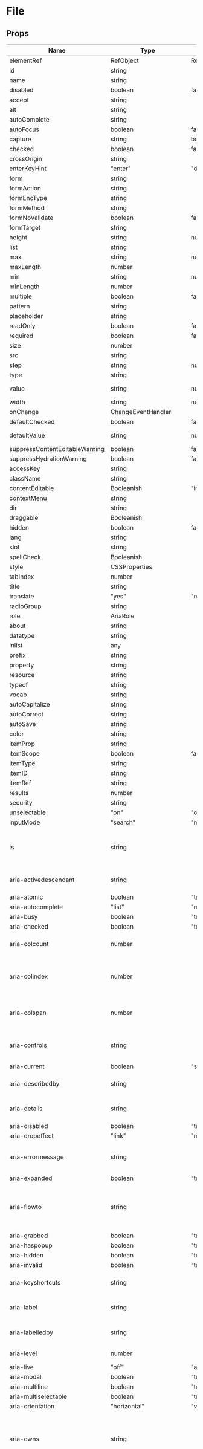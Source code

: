 # File

## Props
| Name                           | Type                                                                                                                                                              | Default                             | Required | Description                                                                                                                                                                                                                               |
| ------------------------------ | ----------------------------------------------------------------------------------------------------------------------------------------------------------------- | ----------------------------------- | -------- | ----------------------------------------------------------------------------------------------------------------------------------------------------------------------------------------------------------------------------------------- |
| elementRef                     | RefObject<HTMLInputElement>                                                                                                                                       | React.createRef<HTMLInputElement>() | false    |                                                                                                                                                                                                                                           |
| id                             | string                                                                                                                                                            |                                     | true     |                                                                                                                                                                                                                                           |
| name                           | string                                                                                                                                                            |                                     | true     |                                                                                                                                                                                                                                           |
| disabled                       | boolean                                                                                                                                                           | false                               | false    |                                                                                                                                                                                                                                           |
| accept                         | string                                                                                                                                                            |                                     | false    |                                                                                                                                                                                                                                           |
| alt                            | string                                                                                                                                                            |                                     | false    |                                                                                                                                                                                                                                           |
| autoComplete                   | string                                                                                                                                                            |                                     | false    |                                                                                                                                                                                                                                           |
| autoFocus                      | boolean                                                                                                                                                           | false                               | false    |                                                                                                                                                                                                                                           |
| capture                        | string | boolean                                                                                                                                                  |                                     | false    |                                                                                                                                                                                                                                           |
| checked                        | boolean                                                                                                                                                           | false                               | false    |                                                                                                                                                                                                                                           |
| crossOrigin                    | string                                                                                                                                                            |                                     | false    |                                                                                                                                                                                                                                           |
| enterKeyHint                   | "enter" | "done" | "go" | "next" | "previous" | "search" | "send"                                                                                                 |                                     | false    |                                                                                                                                                                                                                                           |
| form                           | string                                                                                                                                                            |                                     | false    |                                                                                                                                                                                                                                           |
| formAction                     | string                                                                                                                                                            |                                     | false    |                                                                                                                                                                                                                                           |
| formEncType                    | string                                                                                                                                                            |                                     | false    |                                                                                                                                                                                                                                           |
| formMethod                     | string                                                                                                                                                            |                                     | false    |                                                                                                                                                                                                                                           |
| formNoValidate                 | boolean                                                                                                                                                           | false                               | false    |                                                                                                                                                                                                                                           |
| formTarget                     | string                                                                                                                                                            |                                     | false    |                                                                                                                                                                                                                                           |
| height                         | string | number                                                                                                                                                   |                                     | false    |                                                                                                                                                                                                                                           |
| list                           | string                                                                                                                                                            |                                     | false    |                                                                                                                                                                                                                                           |
| max                            | string | number                                                                                                                                                   |                                     | false    |                                                                                                                                                                                                                                           |
| maxLength                      | number                                                                                                                                                            |                                     | false    |                                                                                                                                                                                                                                           |
| min                            | string | number                                                                                                                                                   |                                     | false    |                                                                                                                                                                                                                                           |
| minLength                      | number                                                                                                                                                            |                                     | false    |                                                                                                                                                                                                                                           |
| multiple                       | boolean                                                                                                                                                           | false                               | false    |                                                                                                                                                                                                                                           |
| pattern                        | string                                                                                                                                                            |                                     | false    |                                                                                                                                                                                                                                           |
| placeholder                    | string                                                                                                                                                            |                                     | false    |                                                                                                                                                                                                                                           |
| readOnly                       | boolean                                                                                                                                                           | false                               | false    |                                                                                                                                                                                                                                           |
| required                       | boolean                                                                                                                                                           | false                               | false    |                                                                                                                                                                                                                                           |
| size                           | number                                                                                                                                                            |                                     | false    |                                                                                                                                                                                                                                           |
| src                            | string                                                                                                                                                            |                                     | false    |                                                                                                                                                                                                                                           |
| step                           | string | number                                                                                                                                                   |                                     | false    |                                                                                                                                                                                                                                           |
| type                           | string                                                                                                                                                            |                                     | false    |                                                                                                                                                                                                                                           |
| value                          | string | number | readonly string[]                                                                                                                               |                                     | false    |                                                                                                                                                                                                                                           |
| width                          | string | number                                                                                                                                                   |                                     | false    |                                                                                                                                                                                                                                           |
| onChange                       | ChangeEventHandler<HTMLInputElement>                                                                                                                              |                                     | false    |                                                                                                                                                                                                                                           |
| defaultChecked                 | boolean                                                                                                                                                           | false                               | false    |                                                                                                                                                                                                                                           |
| defaultValue                   | string | number | readonly string[]                                                                                                                               |                                     | false    |                                                                                                                                                                                                                                           |
| suppressContentEditableWarning | boolean                                                                                                                                                           | false                               | false    |                                                                                                                                                                                                                                           |
| suppressHydrationWarning       | boolean                                                                                                                                                           | false                               | false    |                                                                                                                                                                                                                                           |
| accessKey                      | string                                                                                                                                                            |                                     | false    |                                                                                                                                                                                                                                           |
| className                      | string                                                                                                                                                            |                                     | false    |                                                                                                                                                                                                                                           |
| contentEditable                | Booleanish | "inherit"                                                                                                                                            |                                     | false    |                                                                                                                                                                                                                                           |
| contextMenu                    | string                                                                                                                                                            |                                     | false    |                                                                                                                                                                                                                                           |
| dir                            | string                                                                                                                                                            |                                     | false    |                                                                                                                                                                                                                                           |
| draggable                      | Booleanish                                                                                                                                                        |                                     | false    |                                                                                                                                                                                                                                           |
| hidden                         | boolean                                                                                                                                                           | false                               | false    |                                                                                                                                                                                                                                           |
| lang                           | string                                                                                                                                                            |                                     | false    |                                                                                                                                                                                                                                           |
| slot                           | string                                                                                                                                                            |                                     | false    |                                                                                                                                                                                                                                           |
| spellCheck                     | Booleanish                                                                                                                                                        |                                     | false    |                                                                                                                                                                                                                                           |
| style                          | CSSProperties                                                                                                                                                     |                                     | false    |                                                                                                                                                                                                                                           |
| tabIndex                       | number                                                                                                                                                            |                                     | false    |                                                                                                                                                                                                                                           |
| title                          | string                                                                                                                                                            |                                     | false    |                                                                                                                                                                                                                                           |
| translate                      | "yes" | "no"                                                                                                                                                      |                                     | false    |                                                                                                                                                                                                                                           |
| radioGroup                     | string                                                                                                                                                            |                                     | false    |                                                                                                                                                                                                                                           |
| role                           | AriaRole                                                                                                                                                          |                                     | false    |                                                                                                                                                                                                                                           |
| about                          | string                                                                                                                                                            |                                     | false    |                                                                                                                                                                                                                                           |
| datatype                       | string                                                                                                                                                            |                                     | false    |                                                                                                                                                                                                                                           |
| inlist                         | any                                                                                                                                                               |                                     | false    |                                                                                                                                                                                                                                           |
| prefix                         | string                                                                                                                                                            |                                     | false    |                                                                                                                                                                                                                                           |
| property                       | string                                                                                                                                                            |                                     | false    |                                                                                                                                                                                                                                           |
| resource                       | string                                                                                                                                                            |                                     | false    |                                                                                                                                                                                                                                           |
| typeof                         | string                                                                                                                                                            |                                     | false    |                                                                                                                                                                                                                                           |
| vocab                          | string                                                                                                                                                            |                                     | false    |                                                                                                                                                                                                                                           |
| autoCapitalize                 | string                                                                                                                                                            |                                     | false    |                                                                                                                                                                                                                                           |
| autoCorrect                    | string                                                                                                                                                            |                                     | false    |                                                                                                                                                                                                                                           |
| autoSave                       | string                                                                                                                                                            |                                     | false    |                                                                                                                                                                                                                                           |
| color                          | string                                                                                                                                                            |                                     | false    |                                                                                                                                                                                                                                           |
| itemProp                       | string                                                                                                                                                            |                                     | false    |                                                                                                                                                                                                                                           |
| itemScope                      | boolean                                                                                                                                                           | false                               | false    |                                                                                                                                                                                                                                           |
| itemType                       | string                                                                                                                                                            |                                     | false    |                                                                                                                                                                                                                                           |
| itemID                         | string                                                                                                                                                            |                                     | false    |                                                                                                                                                                                                                                           |
| itemRef                        | string                                                                                                                                                            |                                     | false    |                                                                                                                                                                                                                                           |
| results                        | number                                                                                                                                                            |                                     | false    |                                                                                                                                                                                                                                           |
| security                       | string                                                                                                                                                            |                                     | false    |                                                                                                                                                                                                                                           |
| unselectable                   | "on" | "off"                                                                                                                                                      |                                     | false    |                                                                                                                                                                                                                                           |
| inputMode                      | "search" | "none" | "text" | "tel" | "url" | "email" | "numeric" | "decimal"                                                                                      |                                     | false    | Hints at the type of data that might be entered by the user while editing the element or its contents<br>@see https://html.spec.whatwg.org/multipage/interaction.html#input-modalities:-the-inputmode-attribute                           |
| is                             | string                                                                                                                                                            |                                     | false    | Specify that a standard HTML element should behave like a defined custom built-in element<br>@see https://html.spec.whatwg.org/multipage/custom-elements.html#attr-is                                                                     |
| aria-activedescendant          | string                                                                                                                                                            |                                     | false    | Identifies the currently active element when DOM focus is on a composite widget, textbox, group, or application.                                                                                                                          |
| aria-atomic                    | boolean | "true" | "false"                                                                                                                                        |                                     | false    | Indicates whether assistive technologies will present all, or only parts of, the changed region based on the change notifications defined by the aria-relevant attribute.                                                                 |
| aria-autocomplete              | "list" | "none" | "inline" | "both"                                                                                                                               |                                     | false    | Indicates whether inputting text could trigger display of one or more predictions of the user's intended value for an input and specifies how predictions would be<br>presented if they are made.                                         |
| aria-busy                      | boolean | "true" | "false"                                                                                                                                        |                                     | false    | Indicates an element is being modified and that assistive technologies MAY want to wait until the modifications are complete before exposing them to the user.                                                                            |
| aria-checked                   | boolean | "true" | "false" | "mixed"                                                                                                                              |                                     | false    | Indicates the current "checked" state of checkboxes, radio buttons, and other widgets.<br>@see aria-pressed<br>@see aria-selected.                                                                                                        |
| aria-colcount                  | number                                                                                                                                                            |                                     | false    | Defines the total number of columns in a table, grid, or treegrid.<br>@see aria-colindex.                                                                                                                                                 |
| aria-colindex                  | number                                                                                                                                                            |                                     | false    | Defines an element's column index or position with respect to the total number of columns within a table, grid, or treegrid.<br>@see aria-colcount<br>@see aria-colspan.                                                                  |
| aria-colspan                   | number                                                                                                                                                            |                                     | false    | Defines the number of columns spanned by a cell or gridcell within a table, grid, or treegrid.<br>@see aria-colindex<br>@see aria-rowspan.                                                                                                |
| aria-controls                  | string                                                                                                                                                            |                                     | false    | Identifies the element (or elements) whose contents or presence are controlled by the current element.<br>@see aria-owns.                                                                                                                 |
| aria-current                   | boolean | "step" | "true" | "false" | "page" | "location" | "date" | "time"                                                                                       |                                     | false    | Indicates the element that represents the current item within a container or set of related elements.                                                                                                                                     |
| aria-describedby               | string                                                                                                                                                            |                                     | false    | Identifies the element (or elements) that describes the object.<br>@see aria-labelledby                                                                                                                                                   |
| aria-details                   | string                                                                                                                                                            |                                     | false    | Identifies the element that provides a detailed, extended description for the object.<br>@see aria-describedby.                                                                                                                           |
| aria-disabled                  | boolean | "true" | "false"                                                                                                                                        |                                     | false    | Indicates that the element is perceivable but disabled, so it is not editable or otherwise operable.<br>@see aria-hidden<br>@see aria-readonly.                                                                                           |
| aria-dropeffect                | "link" | "none" | "copy" | "execute" | "move" | "popup"                                                                                                           |                                     | false    | Indicates what functions can be performed when a dragged object is released on the drop target.<br>@deprecated in ARIA 1.1                                                                                                                |
| aria-errormessage              | string                                                                                                                                                            |                                     | false    | Identifies the element that provides an error message for the object.<br>@see aria-invalid<br>@see aria-describedby.                                                                                                                      |
| aria-expanded                  | boolean | "true" | "false"                                                                                                                                        |                                     | false    | Indicates whether the element, or another grouping element it controls, is currently expanded or collapsed.                                                                                                                               |
| aria-flowto                    | string                                                                                                                                                            |                                     | false    | Identifies the next element (or elements) in an alternate reading order of content which, at the user's discretion,<br>allows assistive technology to override the general default of reading in document source order.                   |
| aria-grabbed                   | boolean | "true" | "false"                                                                                                                                        |                                     | false    | Indicates an element's "grabbed" state in a drag-and-drop operation.<br>@deprecated in ARIA 1.1                                                                                                                                           |
| aria-haspopup                  | boolean | "true" | "false" | "dialog" | "grid" | "listbox" | "menu" | "tree"                                                                                      |                                     | false    | Indicates the availability and type of interactive popup element, such as menu or dialog, that can be triggered by an element.                                                                                                            |
| aria-hidden                    | boolean | "true" | "false"                                                                                                                                        |                                     | false    | Indicates whether the element is exposed to an accessibility API.<br>@see aria-disabled.                                                                                                                                                  |
| aria-invalid                   | boolean | "true" | "false" | "grammar" | "spelling"                                                                                                               |                                     | false    | Indicates the entered value does not conform to the format expected by the application.<br>@see aria-errormessage.                                                                                                                        |
| aria-keyshortcuts              | string                                                                                                                                                            |                                     | false    | Indicates keyboard shortcuts that an author has implemented to activate or give focus to an element.                                                                                                                                      |
| aria-label                     | string                                                                                                                                                            |                                     | false    | Defines a string value that labels the current element.<br>@see aria-labelledby.                                                                                                                                                          |
| aria-labelledby                | string                                                                                                                                                            |                                     | false    | Identifies the element (or elements) that labels the current element.<br>@see aria-describedby.                                                                                                                                           |
| aria-level                     | number                                                                                                                                                            |                                     | false    | Defines the hierarchical level of an element within a structure.                                                                                                                                                                          |
| aria-live                      | "off" | "assertive" | "polite"                                                                                                                                    |                                     | false    | Indicates that an element will be updated, and describes the types of updates the user agents, assistive technologies, and user can expect from the live region.                                                                          |
| aria-modal                     | boolean | "true" | "false"                                                                                                                                        |                                     | false    | Indicates whether an element is modal when displayed.                                                                                                                                                                                     |
| aria-multiline                 | boolean | "true" | "false"                                                                                                                                        |                                     | false    | Indicates whether a text box accepts multiple lines of input or only a single line.                                                                                                                                                       |
| aria-multiselectable           | boolean | "true" | "false"                                                                                                                                        |                                     | false    | Indicates that the user may select more than one item from the current selectable descendants.                                                                                                                                            |
| aria-orientation               | "horizontal" | "vertical"                                                                                                                                         |                                     | false    | Indicates whether the element's orientation is horizontal, vertical, or unknown/ambiguous.                                                                                                                                                |
| aria-owns                      | string                                                                                                                                                            |                                     | false    | Identifies an element (or elements) in order to define a visual, functional, or contextual parent/child relationship<br>between DOM elements where the DOM hierarchy cannot be used to represent the relationship.<br>@see aria-controls. |
| aria-placeholder               | string                                                                                                                                                            |                                     | false    | Defines a short hint (a word or short phrase) intended to aid the user with data entry when the control has no value.<br>A hint could be a sample value or a brief description of the expected format.                                    |
| aria-posinset                  | number                                                                                                                                                            |                                     | false    | Defines an element's number or position in the current set of listitems or treeitems. Not required if all elements in the set are present in the DOM.<br>@see aria-setsize.                                                               |
| aria-pressed                   | boolean | "true" | "false" | "mixed"                                                                                                                              |                                     | false    | Indicates the current "pressed" state of toggle buttons.<br>@see aria-checked<br>@see aria-selected.                                                                                                                                      |
| aria-readonly                  | boolean | "true" | "false"                                                                                                                                        |                                     | false    | Indicates that the element is not editable, but is otherwise operable.<br>@see aria-disabled.                                                                                                                                             |
| aria-relevant                  | "text" | "additions" | "additions removals" | "additions text" | "all" | "removals" | "removals additions" | "removals text" | "text additions" | "text removals" |                                     | false    | Indicates what notifications the user agent will trigger when the accessibility tree within a live region is modified.<br>@see aria-atomic.                                                                                               |
| aria-required                  | boolean | "true" | "false"                                                                                                                                        |                                     | false    | Indicates that user input is required on the element before a form may be submitted.                                                                                                                                                      |
| aria-roledescription           | string                                                                                                                                                            |                                     | false    | Defines a human-readable, author-localized description for the role of an element.                                                                                                                                                        |
| aria-rowcount                  | number                                                                                                                                                            |                                     | false    | Defines the total number of rows in a table, grid, or treegrid.<br>@see aria-rowindex.                                                                                                                                                    |
| aria-rowindex                  | number                                                                                                                                                            |                                     | false    | Defines an element's row index or position with respect to the total number of rows within a table, grid, or treegrid.<br>@see aria-rowcount<br>@see aria-rowspan.                                                                        |
| aria-rowspan                   | number                                                                                                                                                            |                                     | false    | Defines the number of rows spanned by a cell or gridcell within a table, grid, or treegrid.<br>@see aria-rowindex<br>@see aria-colspan.                                                                                                   |
| aria-selected                  | boolean | "true" | "false"                                                                                                                                        |                                     | false    | Indicates the current "selected" state of various widgets.<br>@see aria-checked<br>@see aria-pressed.                                                                                                                                     |
| aria-setsize                   | number                                                                                                                                                            |                                     | false    | Defines the number of items in the current set of listitems or treeitems. Not required if all elements in the set are present in the DOM.<br>@see aria-posinset.                                                                          |
| aria-sort                      | "none" | "ascending" | "descending" | "other"                                                                                                                     |                                     | false    | Indicates if items in a table or grid are sorted in ascending or descending order.                                                                                                                                                        |
| aria-valuemax                  | number                                                                                                                                                            |                                     | false    | Defines the maximum allowed value for a range widget.                                                                                                                                                                                     |
| aria-valuemin                  | number                                                                                                                                                            |                                     | false    | Defines the minimum allowed value for a range widget.                                                                                                                                                                                     |
| aria-valuenow                  | number                                                                                                                                                            |                                     | false    | Defines the current value for a range widget.<br>@see aria-valuetext.                                                                                                                                                                     |
| aria-valuetext                 | string                                                                                                                                                            |                                     | false    | Defines the human readable text alternative of aria-valuenow for a range widget.                                                                                                                                                          |
| dangerouslySetInnerHTML        | { __html: string; }                                                                                                                                               |                                     | false    |                                                                                                                                                                                                                                           |
| onCopy                         | ClipboardEventHandler<HTMLInputElement>                                                                                                                           |                                     | false    |                                                                                                                                                                                                                                           |
| onCopyCapture                  | ClipboardEventHandler<HTMLInputElement>                                                                                                                           |                                     | false    |                                                                                                                                                                                                                                           |
| onCut                          | ClipboardEventHandler<HTMLInputElement>                                                                                                                           |                                     | false    |                                                                                                                                                                                                                                           |
| onCutCapture                   | ClipboardEventHandler<HTMLInputElement>                                                                                                                           |                                     | false    |                                                                                                                                                                                                                                           |
| onPaste                        | ClipboardEventHandler<HTMLInputElement>                                                                                                                           |                                     | false    |                                                                                                                                                                                                                                           |
| onPasteCapture                 | ClipboardEventHandler<HTMLInputElement>                                                                                                                           |                                     | false    |                                                                                                                                                                                                                                           |
| onCompositionEnd               | CompositionEventHandler<HTMLInputElement>                                                                                                                         |                                     | false    |                                                                                                                                                                                                                                           |
| onCompositionEndCapture        | CompositionEventHandler<HTMLInputElement>                                                                                                                         |                                     | false    |                                                                                                                                                                                                                                           |
| onCompositionStart             | CompositionEventHandler<HTMLInputElement>                                                                                                                         |                                     | false    |                                                                                                                                                                                                                                           |
| onCompositionStartCapture      | CompositionEventHandler<HTMLInputElement>                                                                                                                         |                                     | false    |                                                                                                                                                                                                                                           |
| onCompositionUpdate            | CompositionEventHandler<HTMLInputElement>                                                                                                                         |                                     | false    |                                                                                                                                                                                                                                           |
| onCompositionUpdateCapture     | CompositionEventHandler<HTMLInputElement>                                                                                                                         |                                     | false    |                                                                                                                                                                                                                                           |
| onFocus                        | FocusEventHandler<HTMLInputElement>                                                                                                                               |                                     | false    |                                                                                                                                                                                                                                           |
| onFocusCapture                 | FocusEventHandler<HTMLInputElement>                                                                                                                               |                                     | false    |                                                                                                                                                                                                                                           |
| onBlur                         | FocusEventHandler<HTMLInputElement>                                                                                                                               |                                     | false    |                                                                                                                                                                                                                                           |
| onBlurCapture                  | FocusEventHandler<HTMLInputElement>                                                                                                                               |                                     | false    |                                                                                                                                                                                                                                           |
| onChangeCapture                | FormEventHandler<HTMLInputElement>                                                                                                                                |                                     | false    |                                                                                                                                                                                                                                           |
| onBeforeInput                  | FormEventHandler<HTMLInputElement>                                                                                                                                |                                     | false    |                                                                                                                                                                                                                                           |
| onBeforeInputCapture           | FormEventHandler<HTMLInputElement>                                                                                                                                |                                     | false    |                                                                                                                                                                                                                                           |
| onInput                        | FormEventHandler<HTMLInputElement>                                                                                                                                |                                     | false    |                                                                                                                                                                                                                                           |
| onInputCapture                 | FormEventHandler<HTMLInputElement>                                                                                                                                |                                     | false    |                                                                                                                                                                                                                                           |
| onReset                        | FormEventHandler<HTMLInputElement>                                                                                                                                |                                     | false    |                                                                                                                                                                                                                                           |
| onResetCapture                 | FormEventHandler<HTMLInputElement>                                                                                                                                |                                     | false    |                                                                                                                                                                                                                                           |
| onSubmit                       | FormEventHandler<HTMLInputElement>                                                                                                                                |                                     | false    |                                                                                                                                                                                                                                           |
| onSubmitCapture                | FormEventHandler<HTMLInputElement>                                                                                                                                |                                     | false    |                                                                                                                                                                                                                                           |
| onInvalid                      | FormEventHandler<HTMLInputElement>                                                                                                                                |                                     | false    |                                                                                                                                                                                                                                           |
| onInvalidCapture               | FormEventHandler<HTMLInputElement>                                                                                                                                |                                     | false    |                                                                                                                                                                                                                                           |
| onLoad                         | ReactEventHandler<HTMLInputElement>                                                                                                                               |                                     | false    |                                                                                                                                                                                                                                           |
| onLoadCapture                  | ReactEventHandler<HTMLInputElement>                                                                                                                               |                                     | false    |                                                                                                                                                                                                                                           |
| onError                        | ReactEventHandler<HTMLInputElement>                                                                                                                               |                                     | false    |                                                                                                                                                                                                                                           |
| onErrorCapture                 | ReactEventHandler<HTMLInputElement>                                                                                                                               |                                     | false    |                                                                                                                                                                                                                                           |
| onKeyDown                      | KeyboardEventHandler<HTMLInputElement>                                                                                                                            |                                     | false    |                                                                                                                                                                                                                                           |
| onKeyDownCapture               | KeyboardEventHandler<HTMLInputElement>                                                                                                                            |                                     | false    |                                                                                                                                                                                                                                           |
| onKeyPress                     | KeyboardEventHandler<HTMLInputElement>                                                                                                                            |                                     | false    |                                                                                                                                                                                                                                           |
| onKeyPressCapture              | KeyboardEventHandler<HTMLInputElement>                                                                                                                            |                                     | false    |                                                                                                                                                                                                                                           |
| onKeyUp                        | KeyboardEventHandler<HTMLInputElement>                                                                                                                            |                                     | false    |                                                                                                                                                                                                                                           |
| onKeyUpCapture                 | KeyboardEventHandler<HTMLInputElement>                                                                                                                            |                                     | false    |                                                                                                                                                                                                                                           |
| onAbort                        | ReactEventHandler<HTMLInputElement>                                                                                                                               |                                     | false    |                                                                                                                                                                                                                                           |
| onAbortCapture                 | ReactEventHandler<HTMLInputElement>                                                                                                                               |                                     | false    |                                                                                                                                                                                                                                           |
| onCanPlay                      | ReactEventHandler<HTMLInputElement>                                                                                                                               |                                     | false    |                                                                                                                                                                                                                                           |
| onCanPlayCapture               | ReactEventHandler<HTMLInputElement>                                                                                                                               |                                     | false    |                                                                                                                                                                                                                                           |
| onCanPlayThrough               | ReactEventHandler<HTMLInputElement>                                                                                                                               |                                     | false    |                                                                                                                                                                                                                                           |
| onCanPlayThroughCapture        | ReactEventHandler<HTMLInputElement>                                                                                                                               |                                     | false    |                                                                                                                                                                                                                                           |
| onDurationChange               | ReactEventHandler<HTMLInputElement>                                                                                                                               |                                     | false    |                                                                                                                                                                                                                                           |
| onDurationChangeCapture        | ReactEventHandler<HTMLInputElement>                                                                                                                               |                                     | false    |                                                                                                                                                                                                                                           |
| onEmptied                      | ReactEventHandler<HTMLInputElement>                                                                                                                               |                                     | false    |                                                                                                                                                                                                                                           |
| onEmptiedCapture               | ReactEventHandler<HTMLInputElement>                                                                                                                               |                                     | false    |                                                                                                                                                                                                                                           |
| onEncrypted                    | ReactEventHandler<HTMLInputElement>                                                                                                                               |                                     | false    |                                                                                                                                                                                                                                           |
| onEncryptedCapture             | ReactEventHandler<HTMLInputElement>                                                                                                                               |                                     | false    |                                                                                                                                                                                                                                           |
| onEnded                        | ReactEventHandler<HTMLInputElement>                                                                                                                               |                                     | false    |                                                                                                                                                                                                                                           |
| onEndedCapture                 | ReactEventHandler<HTMLInputElement>                                                                                                                               |                                     | false    |                                                                                                                                                                                                                                           |
| onLoadedData                   | ReactEventHandler<HTMLInputElement>                                                                                                                               |                                     | false    |                                                                                                                                                                                                                                           |
| onLoadedDataCapture            | ReactEventHandler<HTMLInputElement>                                                                                                                               |                                     | false    |                                                                                                                                                                                                                                           |
| onLoadedMetadata               | ReactEventHandler<HTMLInputElement>                                                                                                                               |                                     | false    |                                                                                                                                                                                                                                           |
| onLoadedMetadataCapture        | ReactEventHandler<HTMLInputElement>                                                                                                                               |                                     | false    |                                                                                                                                                                                                                                           |
| onLoadStart                    | ReactEventHandler<HTMLInputElement>                                                                                                                               |                                     | false    |                                                                                                                                                                                                                                           |
| onLoadStartCapture             | ReactEventHandler<HTMLInputElement>                                                                                                                               |                                     | false    |                                                                                                                                                                                                                                           |
| onPause                        | ReactEventHandler<HTMLInputElement>                                                                                                                               |                                     | false    |                                                                                                                                                                                                                                           |
| onPauseCapture                 | ReactEventHandler<HTMLInputElement>                                                                                                                               |                                     | false    |                                                                                                                                                                                                                                           |
| onPlay                         | ReactEventHandler<HTMLInputElement>                                                                                                                               |                                     | false    |                                                                                                                                                                                                                                           |
| onPlayCapture                  | ReactEventHandler<HTMLInputElement>                                                                                                                               |                                     | false    |                                                                                                                                                                                                                                           |
| onPlaying                      | ReactEventHandler<HTMLInputElement>                                                                                                                               |                                     | false    |                                                                                                                                                                                                                                           |
| onPlayingCapture               | ReactEventHandler<HTMLInputElement>                                                                                                                               |                                     | false    |                                                                                                                                                                                                                                           |
| onProgress                     | ReactEventHandler<HTMLInputElement>                                                                                                                               |                                     | false    |                                                                                                                                                                                                                                           |
| onProgressCapture              | ReactEventHandler<HTMLInputElement>                                                                                                                               |                                     | false    |                                                                                                                                                                                                                                           |
| onRateChange                   | ReactEventHandler<HTMLInputElement>                                                                                                                               |                                     | false    |                                                                                                                                                                                                                                           |
| onRateChangeCapture            | ReactEventHandler<HTMLInputElement>                                                                                                                               |                                     | false    |                                                                                                                                                                                                                                           |
| onSeeked                       | ReactEventHandler<HTMLInputElement>                                                                                                                               |                                     | false    |                                                                                                                                                                                                                                           |
| onSeekedCapture                | ReactEventHandler<HTMLInputElement>                                                                                                                               |                                     | false    |                                                                                                                                                                                                                                           |
| onSeeking                      | ReactEventHandler<HTMLInputElement>                                                                                                                               |                                     | false    |                                                                                                                                                                                                                                           |
| onSeekingCapture               | ReactEventHandler<HTMLInputElement>                                                                                                                               |                                     | false    |                                                                                                                                                                                                                                           |
| onStalled                      | ReactEventHandler<HTMLInputElement>                                                                                                                               |                                     | false    |                                                                                                                                                                                                                                           |
| onStalledCapture               | ReactEventHandler<HTMLInputElement>                                                                                                                               |                                     | false    |                                                                                                                                                                                                                                           |
| onSuspend                      | ReactEventHandler<HTMLInputElement>                                                                                                                               |                                     | false    |                                                                                                                                                                                                                                           |
| onSuspendCapture               | ReactEventHandler<HTMLInputElement>                                                                                                                               |                                     | false    |                                                                                                                                                                                                                                           |
| onTimeUpdate                   | ReactEventHandler<HTMLInputElement>                                                                                                                               |                                     | false    |                                                                                                                                                                                                                                           |
| onTimeUpdateCapture            | ReactEventHandler<HTMLInputElement>                                                                                                                               |                                     | false    |                                                                                                                                                                                                                                           |
| onVolumeChange                 | ReactEventHandler<HTMLInputElement>                                                                                                                               |                                     | false    |                                                                                                                                                                                                                                           |
| onVolumeChangeCapture          | ReactEventHandler<HTMLInputElement>                                                                                                                               |                                     | false    |                                                                                                                                                                                                                                           |
| onWaiting                      | ReactEventHandler<HTMLInputElement>                                                                                                                               |                                     | false    |                                                                                                                                                                                                                                           |
| onWaitingCapture               | ReactEventHandler<HTMLInputElement>                                                                                                                               |                                     | false    |                                                                                                                                                                                                                                           |
| onAuxClick                     | MouseEventHandler<HTMLInputElement>                                                                                                                               |                                     | false    |                                                                                                                                                                                                                                           |
| onAuxClickCapture              | MouseEventHandler<HTMLInputElement>                                                                                                                               |                                     | false    |                                                                                                                                                                                                                                           |
| onClick                        | MouseEventHandler<HTMLInputElement>                                                                                                                               |                                     | false    |                                                                                                                                                                                                                                           |
| onClickCapture                 | MouseEventHandler<HTMLInputElement>                                                                                                                               |                                     | false    |                                                                                                                                                                                                                                           |
| onContextMenu                  | MouseEventHandler<HTMLInputElement>                                                                                                                               |                                     | false    |                                                                                                                                                                                                                                           |
| onContextMenuCapture           | MouseEventHandler<HTMLInputElement>                                                                                                                               |                                     | false    |                                                                                                                                                                                                                                           |
| onDoubleClick                  | MouseEventHandler<HTMLInputElement>                                                                                                                               |                                     | false    |                                                                                                                                                                                                                                           |
| onDoubleClickCapture           | MouseEventHandler<HTMLInputElement>                                                                                                                               |                                     | false    |                                                                                                                                                                                                                                           |
| onDrag                         | DragEventHandler<HTMLInputElement>                                                                                                                                |                                     | false    |                                                                                                                                                                                                                                           |
| onDragCapture                  | DragEventHandler<HTMLInputElement>                                                                                                                                |                                     | false    |                                                                                                                                                                                                                                           |
| onDragEnd                      | DragEventHandler<HTMLInputElement>                                                                                                                                |                                     | false    |                                                                                                                                                                                                                                           |
| onDragEndCapture               | DragEventHandler<HTMLInputElement>                                                                                                                                |                                     | false    |                                                                                                                                                                                                                                           |
| onDragEnter                    | DragEventHandler<HTMLInputElement>                                                                                                                                |                                     | false    |                                                                                                                                                                                                                                           |
| onDragEnterCapture             | DragEventHandler<HTMLInputElement>                                                                                                                                |                                     | false    |                                                                                                                                                                                                                                           |
| onDragExit                     | DragEventHandler<HTMLInputElement>                                                                                                                                |                                     | false    |                                                                                                                                                                                                                                           |
| onDragExitCapture              | DragEventHandler<HTMLInputElement>                                                                                                                                |                                     | false    |                                                                                                                                                                                                                                           |
| onDragLeave                    | DragEventHandler<HTMLInputElement>                                                                                                                                |                                     | false    |                                                                                                                                                                                                                                           |
| onDragLeaveCapture             | DragEventHandler<HTMLInputElement>                                                                                                                                |                                     | false    |                                                                                                                                                                                                                                           |
| onDragOver                     | DragEventHandler<HTMLInputElement>                                                                                                                                |                                     | false    |                                                                                                                                                                                                                                           |
| onDragOverCapture              | DragEventHandler<HTMLInputElement>                                                                                                                                |                                     | false    |                                                                                                                                                                                                                                           |
| onDragStart                    | DragEventHandler<HTMLInputElement>                                                                                                                                |                                     | false    |                                                                                                                                                                                                                                           |
| onDragStartCapture             | DragEventHandler<HTMLInputElement>                                                                                                                                |                                     | false    |                                                                                                                                                                                                                                           |
| onDrop                         | DragEventHandler<HTMLInputElement>                                                                                                                                |                                     | false    |                                                                                                                                                                                                                                           |
| onDropCapture                  | DragEventHandler<HTMLInputElement>                                                                                                                                |                                     | false    |                                                                                                                                                                                                                                           |
| onMouseDown                    | MouseEventHandler<HTMLInputElement>                                                                                                                               |                                     | false    |                                                                                                                                                                                                                                           |
| onMouseDownCapture             | MouseEventHandler<HTMLInputElement>                                                                                                                               |                                     | false    |                                                                                                                                                                                                                                           |
| onMouseEnter                   | MouseEventHandler<HTMLInputElement>                                                                                                                               |                                     | false    |                                                                                                                                                                                                                                           |
| onMouseLeave                   | MouseEventHandler<HTMLInputElement>                                                                                                                               |                                     | false    |                                                                                                                                                                                                                                           |
| onMouseMove                    | MouseEventHandler<HTMLInputElement>                                                                                                                               |                                     | false    |                                                                                                                                                                                                                                           |
| onMouseMoveCapture             | MouseEventHandler<HTMLInputElement>                                                                                                                               |                                     | false    |                                                                                                                                                                                                                                           |
| onMouseOut                     | MouseEventHandler<HTMLInputElement>                                                                                                                               |                                     | false    |                                                                                                                                                                                                                                           |
| onMouseOutCapture              | MouseEventHandler<HTMLInputElement>                                                                                                                               |                                     | false    |                                                                                                                                                                                                                                           |
| onMouseOver                    | MouseEventHandler<HTMLInputElement>                                                                                                                               |                                     | false    |                                                                                                                                                                                                                                           |
| onMouseOverCapture             | MouseEventHandler<HTMLInputElement>                                                                                                                               |                                     | false    |                                                                                                                                                                                                                                           |
| onMouseUp                      | MouseEventHandler<HTMLInputElement>                                                                                                                               |                                     | false    |                                                                                                                                                                                                                                           |
| onMouseUpCapture               | MouseEventHandler<HTMLInputElement>                                                                                                                               |                                     | false    |                                                                                                                                                                                                                                           |
| onSelect                       | ReactEventHandler<HTMLInputElement>                                                                                                                               |                                     | false    |                                                                                                                                                                                                                                           |
| onSelectCapture                | ReactEventHandler<HTMLInputElement>                                                                                                                               |                                     | false    |                                                                                                                                                                                                                                           |
| onTouchCancel                  | TouchEventHandler<HTMLInputElement>                                                                                                                               |                                     | false    |                                                                                                                                                                                                                                           |
| onTouchCancelCapture           | TouchEventHandler<HTMLInputElement>                                                                                                                               |                                     | false    |                                                                                                                                                                                                                                           |
| onTouchEnd                     | TouchEventHandler<HTMLInputElement>                                                                                                                               |                                     | false    |                                                                                                                                                                                                                                           |
| onTouchEndCapture              | TouchEventHandler<HTMLInputElement>                                                                                                                               |                                     | false    |                                                                                                                                                                                                                                           |
| onTouchMove                    | TouchEventHandler<HTMLInputElement>                                                                                                                               |                                     | false    |                                                                                                                                                                                                                                           |
| onTouchMoveCapture             | TouchEventHandler<HTMLInputElement>                                                                                                                               |                                     | false    |                                                                                                                                                                                                                                           |
| onTouchStart                   | TouchEventHandler<HTMLInputElement>                                                                                                                               |                                     | false    |                                                                                                                                                                                                                                           |
| onTouchStartCapture            | TouchEventHandler<HTMLInputElement>                                                                                                                               |                                     | false    |                                                                                                                                                                                                                                           |
| onPointerDown                  | PointerEventHandler<HTMLInputElement>                                                                                                                             |                                     | false    |                                                                                                                                                                                                                                           |
| onPointerDownCapture           | PointerEventHandler<HTMLInputElement>                                                                                                                             |                                     | false    |                                                                                                                                                                                                                                           |
| onPointerMove                  | PointerEventHandler<HTMLInputElement>                                                                                                                             |                                     | false    |                                                                                                                                                                                                                                           |
| onPointerMoveCapture           | PointerEventHandler<HTMLInputElement>                                                                                                                             |                                     | false    |                                                                                                                                                                                                                                           |
| onPointerUp                    | PointerEventHandler<HTMLInputElement>                                                                                                                             |                                     | false    |                                                                                                                                                                                                                                           |
| onPointerUpCapture             | PointerEventHandler<HTMLInputElement>                                                                                                                             |                                     | false    |                                                                                                                                                                                                                                           |
| onPointerCancel                | PointerEventHandler<HTMLInputElement>                                                                                                                             |                                     | false    |                                                                                                                                                                                                                                           |
| onPointerCancelCapture         | PointerEventHandler<HTMLInputElement>                                                                                                                             |                                     | false    |                                                                                                                                                                                                                                           |
| onPointerEnter                 | PointerEventHandler<HTMLInputElement>                                                                                                                             |                                     | false    |                                                                                                                                                                                                                                           |
| onPointerEnterCapture          | PointerEventHandler<HTMLInputElement>                                                                                                                             |                                     | false    |                                                                                                                                                                                                                                           |
| onPointerLeave                 | PointerEventHandler<HTMLInputElement>                                                                                                                             |                                     | false    |                                                                                                                                                                                                                                           |
| onPointerLeaveCapture          | PointerEventHandler<HTMLInputElement>                                                                                                                             |                                     | false    |                                                                                                                                                                                                                                           |
| onPointerOver                  | PointerEventHandler<HTMLInputElement>                                                                                                                             |                                     | false    |                                                                                                                                                                                                                                           |
| onPointerOverCapture           | PointerEventHandler<HTMLInputElement>                                                                                                                             |                                     | false    |                                                                                                                                                                                                                                           |
| onPointerOut                   | PointerEventHandler<HTMLInputElement>                                                                                                                             |                                     | false    |                                                                                                                                                                                                                                           |
| onPointerOutCapture            | PointerEventHandler<HTMLInputElement>                                                                                                                             |                                     | false    |                                                                                                                                                                                                                                           |
| onGotPointerCapture            | PointerEventHandler<HTMLInputElement>                                                                                                                             |                                     | false    |                                                                                                                                                                                                                                           |
| onGotPointerCaptureCapture     | PointerEventHandler<HTMLInputElement>                                                                                                                             |                                     | false    |                                                                                                                                                                                                                                           |
| onLostPointerCapture           | PointerEventHandler<HTMLInputElement>                                                                                                                             |                                     | false    |                                                                                                                                                                                                                                           |
| onLostPointerCaptureCapture    | PointerEventHandler<HTMLInputElement>                                                                                                                             |                                     | false    |                                                                                                                                                                                                                                           |
| onScroll                       | UIEventHandler<HTMLInputElement>                                                                                                                                  |                                     | false    |                                                                                                                                                                                                                                           |
| onScrollCapture                | UIEventHandler<HTMLInputElement>                                                                                                                                  |                                     | false    |                                                                                                                                                                                                                                           |
| onWheel                        | WheelEventHandler<HTMLInputElement>                                                                                                                               |                                     | false    |                                                                                                                                                                                                                                           |
| onWheelCapture                 | WheelEventHandler<HTMLInputElement>                                                                                                                               |                                     | false    |                                                                                                                                                                                                                                           |
| onAnimationStart               | AnimationEventHandler<HTMLInputElement>                                                                                                                           |                                     | false    |                                                                                                                                                                                                                                           |
| onAnimationStartCapture        | AnimationEventHandler<HTMLInputElement>                                                                                                                           |                                     | false    |                                                                                                                                                                                                                                           |
| onAnimationEnd                 | AnimationEventHandler<HTMLInputElement>                                                                                                                           |                                     | false    |                                                                                                                                                                                                                                           |
| onAnimationEndCapture          | AnimationEventHandler<HTMLInputElement>                                                                                                                           |                                     | false    |                                                                                                                                                                                                                                           |
| onAnimationIteration           | AnimationEventHandler<HTMLInputElement>                                                                                                                           |                                     | false    |                                                                                                                                                                                                                                           |
| onAnimationIterationCapture    | AnimationEventHandler<HTMLInputElement>                                                                                                                           |                                     | false    |                                                                                                                                                                                                                                           |
| onTransitionEnd                | TransitionEventHandler<HTMLInputElement>                                                                                                                          |                                     | false    |                                                                                                                                                                                                                                           |
| onTransitionEndCapture         | TransitionEventHandler<HTMLInputElement>                                                                                                                          |                                     | false    |                                                                                                                                                                                                                                           |
| changeCallback                 | (name: string, value: ComponentValue) => void                                                                                                                     |                                     | true     |                                                                                                                                                                                                                                           |
| elementWrapperClassName        | Argument                                                                                                                                                          |                                     | true     |                                                                                                                                                                                                                                           |
| errorMessages                  | ReactNode[]                                                                                                                                                       |                                     | true     |                                                                                                                                                                                                                                           |
| help                           | string                                                                                                                                                            |                                     | true     |                                                                                                                                                                                                                                           |
| isPristine                     | boolean                                                                                                                                                           | false                               | true     |                                                                                                                                                                                                                                           |
| label                          | ReactNode                                                                                                                                                         |                                     | true     |                                                                                                                                                                                                                                           |
| labelClassName                 | Argument                                                                                                                                                          |                                     | true     |                                                                                                                                                                                                                                           |
| layout                         | LayoutType                                                                                                                                                        |                                     | true     |                                                                                                                                                                                                                                           |
| onSetValue                     | (value: ComponentValue) => void                                                                                                                                   |                                     | true     |                                                                                                                                                                                                                                           |
| rowClassName                   | Argument                                                                                                                                                          |                                     | true     |                                                                                                                                                                                                                                           |
| showErrors                     | boolean                                                                                                                                                           | false                               | true     |                                                                                                                                                                                                                                           |
